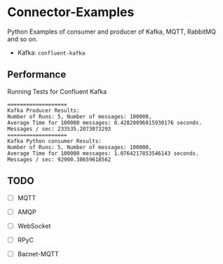 # Connector-Examples

Python Examples of consumer and producer of Kafka, MQTT, RabbitMQ and so on.

+ Kafka: `confluent-kafka`

## Performance
Running Tests for Confluent Kafka
```
===================
Kafka Producer Results:
Number of Runs: 5, Number of messages: 100000, 
Average Time for 100000 messages: 0.42820096015930176 seconds.
Messages / sec: 233535.2073073293
===================
Kafka Python consumer Results:
Number of Runs: 5, Number of messages: 100000,
Average Time for 100000 messages: 1.0764217853546143 seconds.
Messages / sec: 92900.38659618562
```

## TODO
- [ ] MQTT
- [ ] AMQP
- [ ] WebSocket
- [ ] RPyC
- [ ] Bacnet-MQTT


